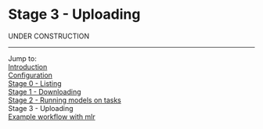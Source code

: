 Stage 3 - Uploading
===================

UNDER CONSTRUCTION

----------------------------------------------------------------------------------------------------
Jump to:   
[Introduction](1-Introduction.md)  
[Configuration](2-Configuration.md)  
[Stage 0 - Listing](3-Stage-0-Listing.md)  
[Stage 1 - Downloading](4-Stage-1-Downloading.md)  
[Stage 2 - Running models on tasks](5-Stage-2-Running.md)  
Stage 3 - Uploading  
[Example workflow with mlr](8-Example-workflow-with-mlr.md)
